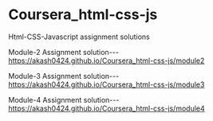 # Coursera_html-css-js
Html-CSS-Javascript assignment solutions

Module-2 Assignment solution---
https://akash0424.github.io/Coursera_html-css-js/module2

Module-3 Assignment solution---
https://akash0424.github.io/Coursera_html-css-js/module3

Module-4 Assignment solution---
https://akash0424.github.io/Coursera_html-css-js/module4
